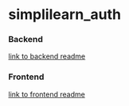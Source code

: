 # simplilearn_auth

### Backend

[link to backend readme](./simplilearn_backend/Readme.md)

### Frontend
[link to frontend readme](./simplilearn_frontend/Readme.md)

